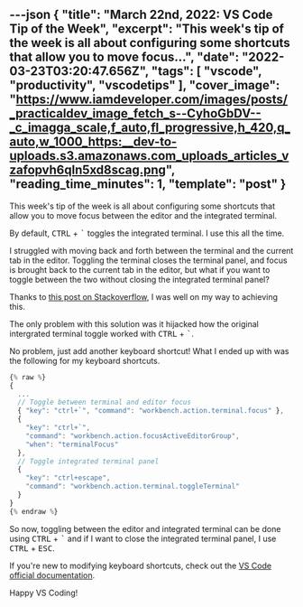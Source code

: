 ---json
{
  "title": "March 22nd, 2022: VS Code Tip of the Week",
  "excerpt": "This week's tip of the week is all about configuring some shortcuts that allow you to move focus...",
  "date": "2022-03-23T03:20:47.656Z",
  "tags": [
    "vscode",
    "productivity",
    "vscodetips"
  ],
  "cover_image": "https://www.iamdeveloper.com/images/posts/_practicaldev_image_fetch_s--CyhoGbDV--_c_imagga_scale,f_auto,fl_progressive,h_420,q_auto,w_1000_https:__dev-to-uploads.s3.amazonaws.com_uploads_articles_vzafopvh6qln5xd8scag.png",
  "reading_time_minutes": 1,
  "template": "post"
}
---

This week's tip of the week is all about configuring some shortcuts that allow you to move focus between the editor and the integrated terminal.

By default, <kbd>CTRL</kbd> + <kbd>`</kbd> toggles the integrated terminal. I use this all the time.

I struggled with moving back and forth between the terminal and the current tab in the editor. Toggling the terminal closes the terminal panel, and focus is brought back to the current tab in the editor, but what if you want to toggle between the two without closing the integrated terminal panel?

Thanks to [this post on Stackoverflow](https://stackoverflow.com/a/43012779/77814), I was well on my way to achieving this.

The only problem with this solution was it hijacked how the original intergrated terminal toggle worked with <kbd>CTRL</kbd> + <kbd>`</kbd>.

No problem, just add another keyboard shortcut! What I ended up with was the following for my keyboard shortcuts.

```javascript
{% raw %}
{
  ...
  // Toggle between terminal and editor focus
  { "key": "ctrl+`", "command": "workbench.action.terminal.focus" },
  {
    "key": "ctrl+`",
    "command": "workbench.action.focusActiveEditorGroup",
    "when": "terminalFocus"
  },
  // Toggle integrated terminal panel
  {
    "key": "ctrl+escape",
    "command": "workbench.action.terminal.toggleTerminal"
  }
}
{% endraw %}
```

So now, toggling between the editor and integrated terminal can be done using <kbd>CTRL</kbd> + <kbd>`</kbd> and if I want to close the integrated terminal panel, I use <kbd>CTRL</kbd> + <kbd>ESC</kbd>.

If you're new to modifying keyboard shortcuts, check out the [VS Code official documentation](https://code.visualstudio.com/docs/getstarted/keybindings).

Happy VS Coding!
